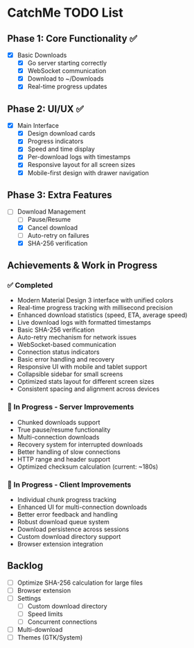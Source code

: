 # CatchMe TODO List

## Phase 1: Core Functionality ✅
- [x] Basic Downloads
  - [x] Go server starting correctly
  - [x] WebSocket communication
  - [x] Download to ~/Downloads
  - [x] Real-time progress updates

## Phase 2: UI/UX ✅
- [x] Main Interface
  - [x] Design download cards
  - [x] Progress indicators
  - [x] Speed and time display
  - [x] Per-download logs with timestamps
  - [x] Responsive layout for all screen sizes
  - [x] Mobile-first design with drawer navigation

## Phase 3: Extra Features
- [ ] Download Management
  - [ ] Pause/Resume
  - [x] Cancel download
  - [ ] Auto-retry on failures
  - [x] SHA-256 verification

## Achievements & Work in Progress

### ✅ Completed
- Modern Material Design 3 interface with unified colors
- Real-time progress tracking with millisecond precision
- Enhanced download statistics (speed, ETA, average speed)
- Live download logs with formatted timestamps
- Basic SHA-256 verification
- Auto-retry mechanism for network issues
- WebSocket-based communication
- Connection status indicators
- Basic error handling and recovery
- Responsive UI with mobile and tablet support
- Collapsible sidebar for small screens
- Optimized stats layout for different screen sizes
- Consistent spacing and alignment across devices

### 🚧 In Progress - Server Improvements
- Chunked downloads support
- True pause/resume functionality
- Multi-connection downloads
- Recovery system for interrupted downloads
- Better handling of slow connections
- HTTP range and header support
- Optimized checksum calculation (current: ~180s)

### 🚧 In Progress - Client Improvements
- Individual chunk progress tracking
- Enhanced UI for multi-connection downloads
- Better error feedback and handling
- Robust download queue system
- Download persistence across sessions
- Custom download directory support
- Browser extension integration

## Backlog
- [ ] Optimize SHA-256 calculation for large files
- [ ] Browser extension
- [ ] Settings
  - [ ] Custom download directory
  - [ ] Speed limits
  - [ ] Concurrent connections
- [ ] Multi-download
- [ ] Themes (GTK/System)
